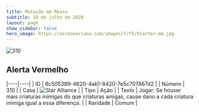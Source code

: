 ```yaml
---
title: Mutação em Massa
subtitle: 10 de julho de 2020
layout: page
show_sidebar: false
hero_image: https://archonarcana.com/images/f/f5/Starter-mm.jpg
---
```


![310](https://cdn.keyforgegame.com/media/card_front/pt/479_310_45246H9X5RGG_pt.png)

## Alerta Vermelho

|----|----|
| ID | 8c505389-4620-4ab1-8420-7e5c707867d2 |
| Número | 310 |
| Casa | ![Star Alliance](https://archonarcana.com/images/thumb/7/7d/Star_Alliance.png/22px-Star_Alliance.png "Aliança Estelar") |
| Tipo | Ação |
| Texto | Jogar: Se houver mais criaturas inimigas do que criaturas amigas, cause dano a cada criatura inimiga igual a essa diferença. |
| Raridade | Comum |
